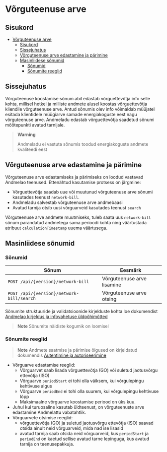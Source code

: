 # Võrguteenuse arve

## Sisukord

- [Võrguteenuse arve](#võrguteenuse-arve)
  - [Sisukord](#sisukord)
  - [Sissejuhatus](#sissejuhatus)
  - [Võrguteenuse arve edastamine ja pärimine](#võrguteenuse-arve-edastamine-ja-pärimine)
  - [Masinliidese sõnumid](#masinliidese-sõnumid)
    - [Sõnumid](#sõnumid)
    - [Sõnumite reeglid](#sõnumite-reeglid)

## Sissejuhatus

Võrguteenuse koostamise sõnum abil edastab võrguettevõtja info selle kohta, millisel hetkel ja milliste andmete alusel koostas võrguettevõtja kliendile võrguteenuse arve. Antud sõnumis olev info võimaldab müüjatel esitada klientidele müügiarve samade energiakoguste eest nagu võrguteenuse arve. Andmeladu edastab võrguettevõtja saadetud sõnumi mõõtepunkti avatud tarnijale.

> **Warning**
> 
> Andmeladu ei vastuta sõnumis toodud energiakoguste andmete kvaliteedi eest

## Võrguteenuse arve edastamine ja pärimine

Võrguteenuse arve edastamiseks ja pärimiseks on loodud vastavad Andmelao teenused. Ettenähtud kasutamise protsess on järgmine:

- Võrguettevõtja saadab uue või muutunud võrguteenuse arve sõnumi kasutades teenust `network-bill`.
- Andmeladu salvestab võrguteenuse arve andmebaasi
- Avatud tarnija otsib uusi võrguarveid kasutades teenust `search`

Võrguteenuse arve andmete muutmiseks, tuleb saata uus `network-bill` sõnum parandatud andmetega sama perioodi kohta ning väärtustada atribuut `calculationTimestamp` uuema väärtusega.

## Masinliidese sõnumid

### Sõnumid

| Sõnum                                     | Eesmärk                    |
|-------------------------------------------|----------------------------|
| `POST /api/{version}/network-bill`        | Võrguteenuse arve lisamine |
| `POST /api/{version}/network-bill/search` | Võrguteenuse arve otsing   |

Sõnumite struktuuride ja validatsioonide kirjelduste kohta loe dokumendist [Andmelao kirjeldus ja infovahetuse üldpõhimõtted](01-avp-kirjeldus-ja-infovahetuse-yldpohimotted.md)

> **Note**
> Sõnumite näidiste kogumik on loomisel

### Sõnumite reeglid

> **Note**
> Andmete saatmise ja pärimise õigused on kirjeldatud dokumendis [Autentimine ja autoriseerimine](02-autentimine-ja-autoriseerimine.md)

- Võrguarve edastamise reeglid:
  - Võrguarvet saab lisada võrguettevõtja (GO) või suletud jaotusvõrgu ettevõtja (ISO)
  - Võrguarve `periodStart` ei tohi olla väiksem, kui võrgulepingu kehtivuse algus
  - Võrguarve `periodEnd` ei tohi olla suurem, kui võrgulepingu kehtivuse lõpp
  - Maksimaalne võrguarve koostamise periood on üks kuu.
- Juhul kui turuosaline kasutab üldteenust, on võrguteenuste arve edastamine Andmelattu vabatahtlik.
- Võrguarvete otsimise reeglid:
  - võrguettevõtja (GO) ja suletud jaotusvõrgu ettevõtja (ISO) saavad otsida ainult neid võrguarveid, mida nad ise lisasid
  - avatud tarnija saab otsida neid võrguarveid, kus `periodStart` ja `periodEnd` on kaetud sellise avatud tarne lepinguga, kus avatud tarnija on teenusepakkuja.
